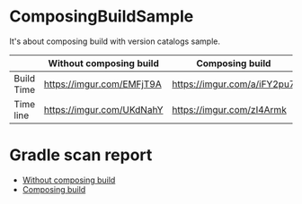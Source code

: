 # ComposingBuildSample

It's about composing build with version catalogs sample.

|            | Without composing build   | Composing build             |
|------------|---------------------------|-----------------------------|
| Build Time | https://imgur.com/EMFjT9A | https://imgur.com/a/iFY2pu7 |
| Time line  | https://imgur.com/UKdNahY | https://imgur.com/zI4Armk   |

# Gradle scan report

- [Without composing build](https://scans.gradle.com/s/p2oj5jhjcimmk/timeline)
- [Composing build](https://scans.gradle.com/s/ek6hefozbzuoe/timeline)

